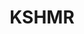 ---
title: KSHMR
categories:
- radio
- digital
- press
tags:
- artist
position: 2
image: 
is-featured:
is-front: 
website:
facebook: https://www.facebook.com/KSHMRmusic
twitter:
instagram:
spotify:
soundcloud:
youtube:
apple:
layout: client
---